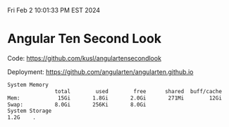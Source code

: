 Fri Feb  2 10:01:33 PM EST 2024

# Angular Ten Second Look

Code: https://github.com/kusl/angulartensecondlook

Deployment: https://github.com/angularten/angularten.github.io

```bash
System Memory
               total        used        free      shared  buff/cache   available
Mem:            15Gi       1.8Gi       2.0Gi       271Mi        12Gi        13Gi
Swap:          8.0Gi       256Ki       8.0Gi
System Storage
1.2G	.
